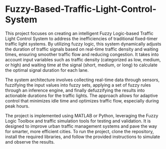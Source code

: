 # Fuzzy-Based-Traffic-Light-Control-System
This project focuses on creating an intelligent Fuzzy Logic-based Traffic Light Control System to address the inefficiencies of traditional fixed-timer traffic light systems. By utilizing fuzzy logic, this system dynamically adjusts the duration of traffic signals based on real-time traffic density and waiting times, ensuring smoother traffic flow and reducing congestion. It takes into account input variables such as traffic density (categorized as low, medium, or high) and waiting time at the signal (short, medium, or long) to calculate the optimal signal duration for each lane.

The system architecture involves collecting real-time data through sensors, fuzzifying the input values into fuzzy sets, applying a set of fuzzy rules through an inference engine, and finally defuzzifying the results into actionable durations for the traffic lights. The approach allows for adaptive control that minimizes idle time and optimizes traffic flow, especially during peak hours.

The project is implemented using MATLAB or Python, leveraging the Fuzzy Logic Toolbox and traffic simulation tools for testing and validation. It is designed to improve urban traffic management systems and pave the way for smarter, more efficient cities. To run the project, clone the repository, install the required libraries, and follow the provided instructions to simulate and observe the results.

